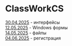 # ClassWorkCS
[30.04.2025](https://github.com/RomanLyashenko/ClassWorkCS/blob/main/30.04.2025/Program.cs) - интерфейсы <br>
[12.05.2025](https://github.com/RomanLyashenko/ClassWorkCS/blob/main/12.05.2025/Form1.cs) - Windows формы <br>
[14.05.2025](https://github.com/RomanLyashenko/ClassWorkCS/blob/main/14.05.2025/Program.cs) - файлы <br>
[04.06.2025](https://github.com/RomanLyashenko/ClassWorkCS/tree/main/QuizPlatform) - регистрация <br>

